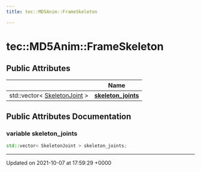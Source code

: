 ```yaml
---
title: tec::MD5Anim::FrameSkeleton

---
```


# tec::MD5Anim::FrameSkeleton





## Public Attributes

|                | Name           |
| -------------- | -------------- |
| std::vector< [SkeletonJoint](/engine/Classes/structtec_1_1_m_d5_anim_1_1_skeleton_joint/) > | **[skeleton_joints](/engine/Classes/structtec_1_1_m_d5_anim_1_1_frame_skeleton/#variable-skeleton-joints)**  |

## Public Attributes Documentation

### variable skeleton_joints

```cpp
std::vector< SkeletonJoint > skeleton_joints;
```


-------------------------------

Updated on 2021-10-07 at 17:59:29 +0000